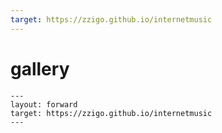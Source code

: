 ```yaml
---
target: https://zzigo.github.io/internetmusic
---
```


# gallery



```
---
layout: forward
target: https://zzigo.github.io/internetmusic
---
```
